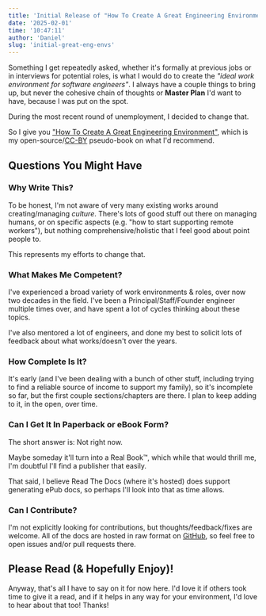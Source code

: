 ```yaml
---
title: 'Initial Release of "How To Create A Great Engineering Environment"'
date: '2025-02-01'
time: '10:47:11'
author: 'Daniel'
slug: 'initial-great-eng-envs'
---
```


Something I get repeatedly asked, whether it's formally at previous jobs or in interviews for potential roles, is what I would do to create the _"ideal work environment for software engineers"_. I always have a couple things to bring up, but never the cohesive chain of thoughts or **Master Plan** I'd want to have, because I was put on the spot.

During the most recent round of unemployment, I decided to change that.

So I give you ["How To Create A Great Engineering Environment"](https://greatengenv.rtfd.io/), which is my open-source/[CC-BY](https://creativecommons.org/licenses/by/4.0/) pseudo-book on what I'd recommend.


## Questions You Might Have

### Why Write This?

To be honest, I'm not aware of very many existing works around creating/managing _culture_. There's lots of good stuff out there on managing humans, or on specific aspects (e.g. "how to start supporting remote workers"), but nothing comprehensive/holistic that I feel good about point people to.

This represents my efforts to change that.


### What Makes Me Competent?

I've experienced a broad variety of work environments & roles, over now two decades in the field. I've been a Principal/Staff/Founder engineer multiple times over, and have spent a lot of cycles thinking about these topics.

I've also mentored a lot of engineers, and done my best to solicit lots of feedback about what works/doesn't over the years.


### How Complete Is It?

It's early (and I've been dealing with a bunch of other stuff, including trying to find a reliable source of income to support my family), so it's incomplete so far, but the first couple sections/chapters are there. I plan to keep adding to it, in the open, over time.


### Can I Get It In Paperback or eBook Form?

The short answer is: Not right now.

Maybe someday it'll turn into a Real Book™, which while that would thrill me, I'm doubtful I'll find a publisher that easily.

That said, I believe Read The Docs (where it's hosted) does support generating ePub docs, so perhaps I'll look into that as time allows.


### Can I Contribute?

I'm not explicitly looking for contributions, but thoughts/feedback/fixes are welcome. All of the docs are hosted in raw format on [GitHub](https://github.com/toastdriven/greatengenv), so feel free to open issues and/or pull requests there.


## Please Read (& Hopefully Enjoy)!

Anyway, that's all I have to say on it for now here. I'd love it if others took time to give it a read, and if it helps in any way for your environment, I'd love to hear about that too! Thanks!
